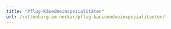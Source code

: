 ```yaml
---
title: "Pflug-Käse&Weinspezialitäten"
url: /rottenburg-am-neckar/pflug-kaeseundweinspezialitaeten/
---
```

